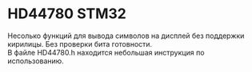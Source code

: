 # HD44780 STM32
Несолько функций для вывода символов на дисплей без поддержки кирилицы. Без проверки бита готовности.   
В файле HD44780.h находится небольшая инструкция по использованию.
